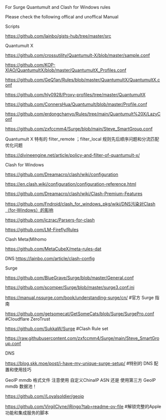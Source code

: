 For Surge Quantumult and Clash for Windows rules

Please check the following offical and unoffical Manual

Scripts  

https://github.com/lainbo/gists-hub/tree/master/src

Quantumult X  

https://github.com/crossutility/Quantumult-X/blob/master/sample.conf

https://github.com/KOP-XIAO/QuantumultX/blob/master/QuantumultX_Profiles.conf

https://github.com/GeQ1an/Rules/blob/master/QuantumultX/QuantumultX.conf

https://github.com/hly0928/Proxy-profiles/tree/master/QuantumultX

https://github.com/ConnersHua/Quantumult/blob/master/Profile.conf

https://github.com/erdongchanyo/Rules/tree/main/Quantumult%20X/LazyConf

https://github.com/zxfccmm4/Surge/blob/main/Steve_SmartGroup.conf

Quantumult X 特有的 filter_remote ；filter_local 规则先后顺序问题和分流匹配优化问题

https://divineengine.net/article/policy-and-filter-of-quantumult-x/

Clash for Windows 

https://github.com/Dreamacro/clash/wiki/configuration

https://en.clash.wiki/configuration/configuration-reference.html

https://github.com/Dreamacro/clash/wiki/Clash-Premium-Features

https://github.com/Fndroid/clash_for_windows_pkg/wiki/DNS污染对Clash（for-Windows）的影响

https://github.com/iczrac/Parsers-for-clash

https://github.com/LM-Firefly/Rules

Clash Meta(Mihomo 

https://github.com/MetaCubeX/meta-rules-dat

DNS https://lainbo.com/article/clash-config


Surge 

https://github.com/BlueGrave/Surge/blob/master/General.conf

https://github.com/scomper/Surge/blob/master/surge3.conf.ini

https://manual.nssurge.com/book/understanding-surge/cn/  #官方 Surge 指南

https://github.com/getsomecat/GetSomeCats/blob/Surge/SurgePro.conf    #Cloudflare ZeroTrust

https://github.com/SukkaW/Surge  #Clash Rule set 

https://raw.githubusercontent.com/zxfccmm4/Surge/main/Steve_SmartGroup.conf


DNS 

https://blog.skk.moe/post/i-have-my-unique-surge-setup/  #特别的 DNS 配置和使用技巧 

GeoIP mmdb 格式文件
注意使用 自定义ChinaIP ASN 还是 使用第三方 GeoIP mmdb 数据池！

https://github.com//Loyalsoldier/geoip

https://github.com/VirgilClyne/iRingo?tab=readme-ov-file  #解锁完整的Apple 功能和集成服务的脚本

